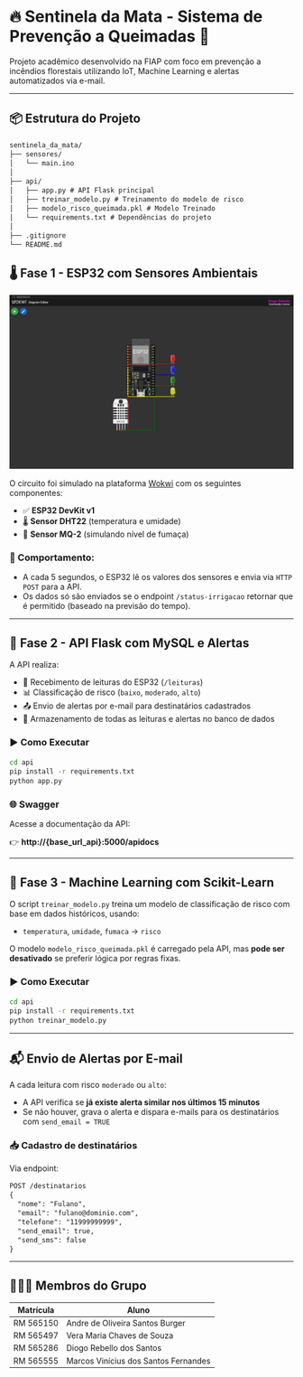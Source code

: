 # 🔥 Sentinela da Mata - Sistema de Prevenção a Queimadas 🌿

Projeto acadêmico desenvolvido na FIAP com foco em prevenção a incêndios florestais utilizando IoT, Machine Learning e alertas automatizados via e-mail.

---

## 📦 Estrutura do Projeto

```
sentinela_da_mata/
├── sensores/
│   └── main.ino
│
├── api/
│   ├── app.py # API Flask principal
│   ├── treinar_modelo.py # Treinamento do modelo de risco
│   ├── modelo_risco_queimada.pkl # Modelo Treinado
│   └── requirements.txt # Dependências do projeto
│
├── .gitignore
└── README.md
```

## 🌡️ Fase 1 - ESP32 com Sensores Ambientais

<img src="sensores/simulacao_esp32.png" alt="Simulação ESP32 no Wokwi" width="600"/>

O circuito foi simulado na plataforma [Wokwi](https://wokwi.com/) com os seguintes componentes:

- ✅ **ESP32 DevKit v1**
- 🌡️ **Sensor DHT22** (temperatura e umidade)
- 💨 **Sensor MQ-2** (simulando nível de fumaça)

### 🔄 Comportamento:

- A cada 5 segundos, o ESP32 lê os valores dos sensores e envia via `HTTP POST` para a API.
- Os dados só são enviados se o endpoint `/status-irrigacao` retornar que é permitido (baseado na previsão do tempo).

---

## 🧠 Fase 2 - API Flask com MySQL e Alertas

A API realiza:

- 🔎 Recebimento de leituras do ESP32 (`/leituras`)
- 📊 Classificação de risco (`baixo`, `moderado`, `alto`)
- 📤 Envio de alertas por e-mail para destinatários cadastrados
- 📁 Armazenamento de todas as leituras e alertas no banco de dados

### ▶️ Como Executar

```bash
cd api
pip install -r requirements.txt
python app.py
```

### 🌐 Swagger

Acesse a documentação da API:

👉 **http://{base_url_api}:5000/apidocs**

---

## 🧠 Fase 3 - Machine Learning com Scikit-Learn

O script `treinar_modelo.py` treina um modelo de classificação de risco com base em dados históricos, usando:

- `temperatura`, `umidade`, `fumaca` → `risco`

O modelo `modelo_risco_queimada.pkl` é carregado pela API, mas **pode ser desativado** se preferir lógica por regras fixas.

### ▶️ Como Executar

```bash
cd api
pip install -r requirements.txt
python treinar_modelo.py
```

---

## 📬 Envio de Alertas por E-mail

A cada leitura com risco `moderado` ou `alto`:

- A API verifica se **já existe alerta similar nos últimos 15 minutos**
- Se não houver, grava o alerta e dispara e-mails para os destinatários com `send_email = TRUE`

### 📥 Cadastro de destinatários

Via endpoint:

```http
POST /destinatarios
{
  "nome": "Fulano",
  "email": "fulano@dominio.com",
  "telefone": "11999999999",
  "send_email": true,
  "send_sms": false
}
```
---


## 🧑‍🤝‍🧑 Membros do Grupo

| Matrícula                 | Aluno               											  |
|---------------------------|---------------------------------------------|
|        RM 565150          | Andre de Oliveira Santos Burger							|
|        RM 565497          | Vera Maria Chaves de Souza									| 
|        RM 565286          | Diogo Rebello dos Santos										|
|        RM 565555          | Marcos Vinícius dos Santos Fernandes				|
